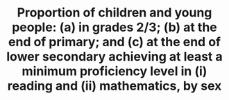 ---
actual_indicator_available: 'Percentage of 4th and 8th grade students at or above
  "Basic" proficiency in reading and mathematics National Assessment of Educational
  Progress (NAEP) assessments '
actual_indicator_available_description: "Percentage of public and private 4th and\
  \ 8th grade students at or above \"Basic\" proficiency in reading and mathematics\
  \ National Assessment of Educational Progress (NAEP) assessments. Variable name\
  \ Label read4_total\t    Reading grade 4, total read4_male Reading, grade 4, male\
  \ read4_female\tReading, grade 4, female read8_total Reading grade 8, total read8_male\t\
  \    Reading, grade 8, male read8_female\tReading, grade 8, female math4_total\t\
  \  Mathematics grade 4, total math4_male Mathematics, grade 4, male math4_female\t\
  Mathematics, grade 4, female math8_total Mathematics grade 8, total math8_male Mathematics,\
  \ grade 8, male math8_female Mathematics, grade 8, female"
comments_and_limitations: Includes students tested with accommodations (1 to 12 percent
  of all students, depending on grade level and year); excludes only those students
  with disabilities and English language learners who were unable to be tested even
  with accommodations (2 to 6 percent of all students).
computation_units: Percentage
data_non_statistical: false
date_metadata_updated: '2017-10-13'
date_of_national_source_publication: October 2015
disaggregation_categories: Sex
disaggregation_geography: State available
goal_meta_link: http://unstats.un.org/sdgs/files/metadata-compilation/Metadata-Goal-4.pdf
graph_title: Percentage 4th grade students at or above "basic" proficiency in reading
graph_type: line
has_metadata: true
indicator: 4.1.1
indicator_definition: Percentage of children and young people at the end of primary
  and lower secondary levels of education achieving at least a minimum proficiency
  level in (a) reading and (b) mathematics. The minimum proficiency level will be
  measured relative to new common reading and numeracy scales currently in development.
  The indicator is calculated as the number of children and young people at the end
  of primary or lower secondary education achieving or exceeding the minimum proficiency
  level in the given subject, expressed as a percentage of all children and young
  people at the end of primary or lower secondary education.
indicator_name: 'Proportion of children and young people: (a) in grades 2/3; (b) at
  the end of primary; and (c) at the end of lower secondary achieving at least a minimum
  proficiency level in (i) reading and (ii) mathematics, by sex'
indicator_sort_order: 04-01-01
indicator_variable: read4_total
layout: indicator
national_geographical_coverage: United States
periodicity: Biennial
permalink: /4-1-1/
published: true
rationale_interpretation: The indicator is a direct measure of the learning outcomes
  achieved in the two subject areas at the end of the relevant levels of education.
reporting_status: complete
scheduled_update_by_national_source: October 2018
sdg_goal: 4
source_active_1: true
source_agency_staff_email_1: tom.snyder@ed.gov
source_agency_staff_name_1: Tom Snyder
source_agency_survey_dataset_1: U.S. Department of Education, National Center for
  Education Statistics, National Assessment of Educational Progress (NAEP)
source_notes_1: null
source_organisation_1: U.S. Department of Education, National Center for Education
  Statistics, National Assessment of Educational Progress (NAEP)
source_title_1: null
source_url_1: http://nces.ed.gov/programs/digest/d16/tables/dt16_221.20.asp?current=yes
source_url_text_1: http://nces.ed.gov/programs/digest/d16/tables/dt16_221.20.asp?current=yes
target: By 2030, ensure that all girls and boys complete free, equitable and quality
  primary and secondary education leading to relevant and effective learning outcomes.
target_id: '4.1'
time_period: 2000 to 2015 data provided; prior years are available
title: 'Proportion of children and young people: (a) in grades 2/3; (b) at the end
  of primary; and (c) at the end of lower secondary achieving at least a minimum proficiency
  level in (i) reading and (ii) mathematics, by sex'
un_custodial_agency: 'UNESCO-UIS (Partnering Agencies: OECD)'
un_designated_tier: 3 (a) 2 (b,c)
us_method_of_computation: The main NAEP reports current information for the nation
  and specific geographic regions of the country. The assessment program includes
  students drawn from a sample from both public and private schools and reports results
  for student achievement at grades 4, 8, and 12. The main NAEP assessments follow
  the frameworks developed by the National Assessment Governing Board and use the
  latest advances in assessment methodology. Because the assessment items reflect
  curricula associated with specific grade levels, the main NAEP uses samples of students
  at those grade levels.
variable_description: null
variable_notes: null
---